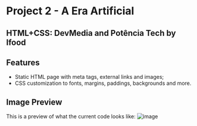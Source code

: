 # Project 2 - A Era Artificial
## HTML+CSS:  DevMedia and Potência Tech by Ifood

## Features

- Static HTML page with meta tags, external links and images;
- CSS customization to fonts, margins, paddings, backgrounds and more.

## Image Preview

This is a preview of what the current code looks like:
![image](https://github.com/igranjo/DevMediaFrontEnd_Projeto2/assets/144180372/3736d05c-4aa7-4f4f-996c-d99041416fe6)

